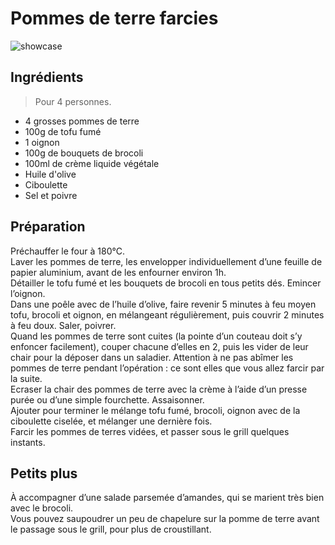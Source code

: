 # Pommes de terre farcies

![showcase](http://123veggie.fr/wp-content/uploads/2015/03/pdt_farcies.jpg)

## Ingrédients

> Pour 4 personnes.

* 4 grosses pommes de terre
* 100g de tofu fumé
* 1 oignon
* 100g de bouquets de brocoli
* 100ml de crème liquide végétale
* Huile d'olive
* Ciboulette
* Sel et poivre

## Préparation

Préchauffer le four à 180°C.  
Laver les pommes de terre, les envelopper individuellement d’une feuille de papier aluminium, avant de les enfourner environ 1h.  
Détailler le tofu fumé et les bouquets de brocoli en tous petits dés. Emincer l’oignon.  
Dans une poêle avec de l’huile d’olive, faire revenir 5 minutes à feu moyen tofu, brocoli et oignon, en mélangeant régulièrement, puis couvrir 2 minutes à feu doux. Saler, poivrer.  
Quand les pommes de terre sont cuites (la pointe d’un couteau doit s’y enfoncer facilement), couper chacune d’elles en 2, puis les vider de leur chair pour la déposer dans un saladier. Attention à ne pas abîmer les pommes de terre pendant l’opération : ce sont elles que vous allez farcir par la suite.  
Ecraser la chair des pommes de terre avec la crème à l’aide d’un presse purée ou d’une simple fourchette. Assaisonner.  
Ajouter pour terminer le mélange tofu fumé, brocoli, oignon avec de la ciboulette ciselée, et mélanger une dernière fois.  
Farcir les pommes de terres vidées, et passer sous le grill quelques instants.

## Petits plus

À accompagner d’une salade parsemée d’amandes, qui se marient très bien avec le brocoli.  
Vous pouvez saupoudrer un peu de chapelure sur la pomme de terre avant le passage sous le grill, pour plus de croustillant.
